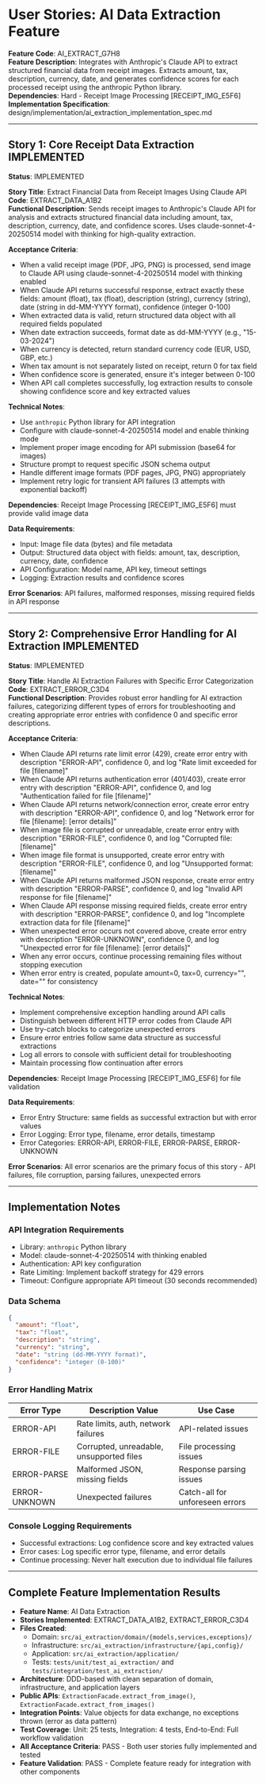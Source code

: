 # User Stories: AI Data Extraction Feature

**Feature Code**: AI_EXTRACT_G7H8  
**Feature Description**: Integrates with Anthropic's Claude API to extract structured financial data from receipt images. Extracts amount, tax, description, currency, date, and generates confidence scores for each processed receipt using the anthropic Python library.  
**Dependencies**: Hard - Receipt Image Processing [RECEIPT_IMG_E5F6]  
**Implementation Specification**: design/implementation/ai_extraction_implementation_spec.md

---

## Story 1: Core Receipt Data Extraction **IMPLEMENTED**
**Status**: IMPLEMENTED

**Story Title**: Extract Financial Data from Receipt Images Using Claude API  
**Code**: EXTRACT_DATA_A1B2  
**Functional Description**: Sends receipt images to Anthropic's Claude API for analysis and extracts structured financial data including amount, tax, description, currency, date, and confidence scores. Uses claude-sonnet-4-20250514 model with thinking for high-quality extraction.

**Acceptance Criteria**:
- When a valid receipt image (PDF, JPG, PNG) is processed, send image to Claude API using claude-sonnet-4-20250514 model with thinking enabled
- When Claude API returns successful response, extract exactly these fields: amount (float), tax (float), description (string), currency (string), date (string in dd-MM-YYYY format), confidence (integer 0-100)
- When extracted data is valid, return structured data object with all required fields populated
- When date extraction succeeds, format date as dd-MM-YYYY (e.g., "15-03-2024")
- When currency is detected, return standard currency code (EUR, USD, GBP, etc.)
- When tax amount is not separately listed on receipt, return 0 for tax field
- When confidence score is generated, ensure it's integer between 0-100
- When API call completes successfully, log extraction results to console showing confidence score and key extracted values

**Technical Notes**:
- Use `anthropic` Python library for API integration
- Configure with claude-sonnet-4-20250514 model and enable thinking mode
- Implement proper image encoding for API submission (base64 for images)
- Structure prompt to request specific JSON schema output
- Handle different image formats (PDF pages, JPG, PNG) appropriately
- Implement retry logic for transient API failures (3 attempts with exponential backoff)

**Dependencies**: Receipt Image Processing [RECEIPT_IMG_E5F6] must provide valid image data

**Data Requirements**:
- Input: Image file data (bytes) and file metadata
- Output: Structured data object with fields: amount, tax, description, currency, date, confidence
- API Configuration: Model name, API key, timeout settings
- Logging: Extraction results and confidence scores

**Error Scenarios**: API failures, malformed responses, missing required fields in API response

---

## Story 2: Comprehensive Error Handling for AI Extraction **IMPLEMENTED**
**Status**: IMPLEMENTED

**Story Title**: Handle AI Extraction Failures with Specific Error Categorization  
**Code**: EXTRACT_ERROR_C3D4  
**Functional Description**: Provides robust error handling for AI extraction failures, categorizing different types of errors for troubleshooting and creating appropriate error entries with confidence 0 and specific error descriptions.

**Acceptance Criteria**:
- When Claude API returns rate limit error (429), create error entry with description "ERROR-API", confidence 0, and log "Rate limit exceeded for file [filename]"
- When Claude API returns authentication error (401/403), create error entry with description "ERROR-API", confidence 0, and log "Authentication failed for file [filename]"
- When Claude API returns network/connection error, create error entry with description "ERROR-API", confidence 0, and log "Network error for file [filename]: [error details]"
- When image file is corrupted or unreadable, create error entry with description "ERROR-FILE", confidence 0, and log "Corrupted file: [filename]"
- When image file format is unsupported, create error entry with description "ERROR-FILE", confidence 0, and log "Unsupported format: [filename]"
- When Claude API returns malformed JSON response, create error entry with description "ERROR-PARSE", confidence 0, and log "Invalid API response for file [filename]"
- When Claude API response missing required fields, create error entry with description "ERROR-PARSE", confidence 0, and log "Incomplete extraction data for file [filename]"
- When unexpected error occurs not covered above, create error entry with description "ERROR-UNKNOWN", confidence 0, and log "Unexpected error for file [filename]: [error details]"
- When any error occurs, continue processing remaining files without stopping execution
- When error entry is created, populate amount=0, tax=0, currency="", date="" for consistency

**Technical Notes**:
- Implement comprehensive exception handling around API calls
- Distinguish between different HTTP error codes from Claude API
- Use try-catch blocks to categorize unexpected errors
- Ensure error entries follow same data structure as successful extractions
- Log all errors to console with sufficient detail for troubleshooting
- Maintain processing flow continuation after errors

**Dependencies**: Receipt Image Processing [RECEIPT_IMG_E5F6] for file validation

**Data Requirements**:
- Error Entry Structure: same fields as successful extraction but with error values
- Error Logging: Error type, filename, error details, timestamp
- Error Categories: ERROR-API, ERROR-FILE, ERROR-PARSE, ERROR-UNKNOWN

**Error Scenarios**: All error scenarios are the primary focus of this story - API failures, file corruption, parsing failures, unexpected errors

---

## Implementation Notes

### API Integration Requirements
- Library: `anthropic` Python library
- Model: claude-sonnet-4-20250514 with thinking enabled
- Authentication: API key configuration
- Rate Limiting: Implement backoff strategy for 429 errors
- Timeout: Configure appropriate API timeout (30 seconds recommended)

### Data Schema
```json
{
  "amount": "float",
  "tax": "float", 
  "description": "string",
  "currency": "string",
  "date": "string (dd-MM-YYYY format)",
  "confidence": "integer (0-100)"
}
```

### Error Handling Matrix
| Error Type | Description Value | Use Case |
|------------|------------------|----------|
| ERROR-API | Rate limits, auth, network failures | API-related issues |
| ERROR-FILE | Corrupted, unreadable, unsupported files | File processing issues |
| ERROR-PARSE | Malformed JSON, missing fields | Response parsing issues |
| ERROR-UNKNOWN | Unexpected failures | Catch-all for unforeseen errors |

### Console Logging Requirements
- Successful extractions: Log confidence score and key extracted values
- Error cases: Log specific error type, filename, and error details
- Continue processing: Never halt execution due to individual file failures

---

## Complete Feature Implementation Results

- **Feature Name**: AI Data Extraction
- **Stories Implemented**: EXTRACT_DATA_A1B2, EXTRACT_ERROR_C3D4
- **Files Created**: 
  - Domain: `src/ai_extraction/domain/{models,services,exceptions}/`
  - Infrastructure: `src/ai_extraction/infrastructure/{api,config}/`
  - Application: `src/ai_extraction/application/`
  - Tests: `tests/unit/test_ai_extraction/` and `tests/integration/test_ai_extraction/`
- **Architecture**: DDD-based with clean separation of domain, infrastructure, and application layers
- **Public APIs**: `ExtractionFacade.extract_from_image()`, `ExtractionFacade.extract_from_images()`
- **Integration Points**: Value objects for data exchange, no exceptions thrown (error as data pattern)
- **Test Coverage**: Unit: 25 tests, Integration: 4 tests, End-to-End: Full workflow validation
- **All Acceptance Criteria**: PASS - Both user stories fully implemented and tested
- **Feature Validation**: PASS - Complete feature ready for integration with other components